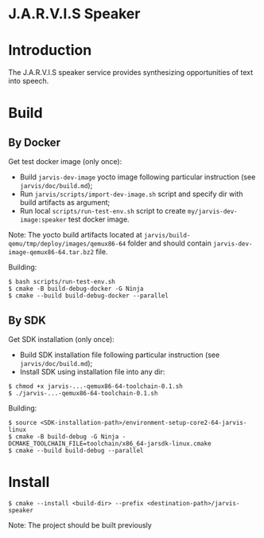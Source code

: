 # J.A.R.V.I.S Speaker

# Introduction

The J.A.R.V.I.S speaker service provides synthesizing opportunities of text into speech.

# Build

## By Docker

Get test docker image (only once):
* Build `jarvis-dev-image` yocto image following particular instruction (see `jarvis/doc/build.md`);
* Run `jarvis/scripts/import-dev-image.sh` script and specify dir with build artifacts as argument;
* Run local `scripts/run-test-env.sh` script to create `my/jarvis-dev-image:speaker` test docker image.

Note: The yocto build artifacts located at `jarvis/build-qemu/tmp/deploy/images/qemux86-64` folder and should
contain `jarvis-dev-image-qemux86-64.tar.bz2` file.

Building:
```shell
$ bash scripts/run-test-env.sh
$ cmake -B build-debug-docker -G Ninja
$ cmake --build build-debug-docker --parallel
```

## By SDK

Get SDK installation (only once):
* Build SDK installation file following particular instruction (see `jarvis/doc/build.md`);
* Install SDK using installation file into any dir:
```shell
$ chmod +x jarvis-...-qemux86-64-toolchain-0.1.sh
$ ./jarvis-...-qemux86-64-toolchain-0.1.sh
```

Building:
```shell
$ source <SDK-installation-path>/environment-setup-core2-64-jarvis-linux
$ cmake -B build-debug -G Ninja -DCMAKE_TOOLCHAIN_FILE=toolchain/x86_64-jarsdk-linux.cmake
$ cmake --build build-debug --parallel
```

# Install

```shell
$ cmake --install <build-dir> --prefix <destination-path>/jarvis-speaker
```

Note: The project should be built previously
